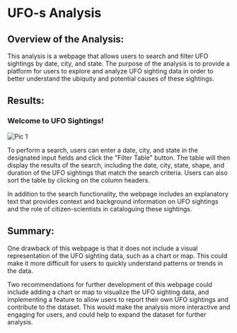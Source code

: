 # UFO-s Analysis

## Overview of the Analysis:

This analysis is a webpage that allows users to search and filter UFO sightings by date, city, and state. The purpose of the analysis is to provide a platform for users to explore and analyze UFO sighting data in order to better understand the ubiquity and potential causes of these sightings.

## Results:

### Welcome to UFO Sightings!

![Pic 1](https://github.com/Hanzian/UFO-s/commit/d75bb333fe8ce9c0ed16be0f42f1e703d6afa8e0#diff-f51b9ee356acc8c29283d2ad666bb9bc252f10af547fe41337feb0f0dd70e09d)

To perform a search, users can enter a date, city, and state in the designated input fields and click the "Filter Table" button. The table will then display the results of the search, including the date, city, state, shape, and duration of the UFO sightings that match the search criteria. Users can also sort the table by clicking on the column headers.

In addition to the search functionality, the webpage includes an explanatory text that provides context and background information on UFO sightings and the role of citizen-scientists in cataloguing these sightings.

## Summary:

One drawback of this webpage is that it does not include a visual representation of the UFO sighting data, such as a chart or map. This could make it more difficult for users to quickly understand patterns or trends in the data.

Two recommendations for further development of this webpage could include adding a chart or map to visualize the UFO sighting data, and implementing a feature to allow users to report their own UFO sightings and contribute to the dataset. This would make the analysis more interactive and engaging for users, and could help to expand the dataset for further analysis.



